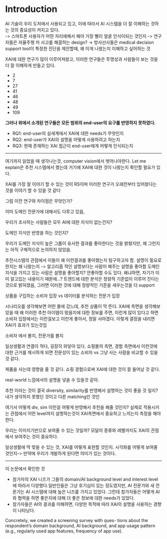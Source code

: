 
# Introduction

AI 기술이 우리 도처에서 사용되고 있고, 이에 따라서 AI 시스템을 더 잘 이해하는 것하는 것의 중요성이 커지고 있다.    
-> 스마트폰 사용자가 어떤 자리에해서 해야 가장 빨리 얼굴 인식이되는 것인지 
-> 연구자들은 자율주행 차 사고를 해결하는 design?
-> 방사선사들은 medical decision support tool이 특정한 진단을 제안할때, 왜 이게 나왔는지 이해하고 싶어하는 것    

XAI에 대한 연구가 많이 이루어져왔고, 이러한 연구들은 투명성과 사람들이 보는 것을 더 잘 이해하게 만들고 있다.
- 2
- 7
- 27
- 41
- 46
- 48
- 49
- 109

**그러나 위에서 소개된 연구들은 모든 범위의 end-user의 요구를 반영하지 못하였다.**    

- RQ1: end-user의 실세계에서 XAI에 대한 needs가 무엇인지
- RQ2: end-user가 XAI의 설명을 어떻게 사용하려고 하는지
- RQ3: 현재 존재하는 XAI 접근이 end-user에게 어떻게 인식되는지

---
여기까지 읽었을 때 생각나는것, computer vision에서 벗어나야한다. Let me explain은 추천 시스템에서 했는데 거기에 XAI에 대한 것이 나왔는지 확인할 필요가 있다.

XAI를 가장 잘 이야기 할 수 있는 것이 RS이며 이러한 연구가 오래전부터 있어왔다는 것을 이야기 할 수 있을 것 같다

그럼 이전 연구와 차이점은 무엇인가?

이미 도메인 전문가에 대해서도 다루고 있음, 

우리가 조사하는 사람들은 모두 AI에 대한 지식이 없는건지?

도메인 지식만 반영을 하는 것인지?

우리가 도메인 지식이 높은 그룹이 유사한 결과를 좋아한다는 것을 밝혔지만, 왜 그런지는 아직 구체적으로 논의하지 않았음.

추천시스템의 관점에서 이들이 왜 이런결과를 좋아했는지 탐구하고자 함. 
설명이 필요로한지는 왜 나왔는지 -> 알고리즘 적인 설명보다는 사람이 해주는 설명을 좋아함
도메인 지식을 가지고 있는 사람은 설명을 좋아할지? 
안좋아할 수도 있다. 왜냐하면, 자기가 이미 알고있는 내용이기 때문에...?
트렌드에 대한 분석은 정량적 기준없이 이루어 진다는 것으로 밝혀졌음, 그러면 이러한 것에 대해 정량적인 기준을 세우는것을 더 support

상품을 구입하는 소비자 입장 vs 데이터를 분석하는 전문가 입장

시나리오를 생각해보면 어떤 몰에 갔느데, 추천 상품이 막 뜬다. 
XAI에 측면을 생각해보았을 때 왜 이러한 추천 아이템이 떴을지에 대한 정보를 주면, 
이런게 많이 있다고 하면 소비자 입장에서는 이런걸보고 이런게 좋아서, 정말 사야겠다. 
이렇게 결정을 내리면 XAI가 효과가 있는것임

소비자 에서 볼지, 전문가를 볼지

일상생활과 연결이 적다, 굉장히 와닿아 있다.
쇼핑몰의 측면, 경험 측면에서 이런것에 대한 근거를 제시하게 되면 전문성이 있는 소비자 vs 그냥 사는 사람을 비교할 수 있을 것 같다. 

제품을 사는데 영향을 줄 것 같다. 쇼핑 경험으로써 XAI에 대한 것이 잘 들어날 것 같다.

real-world 느낌에서의 설명을 넣을 수 있을것 같아.

추천 이라는 것이 결국 diversity, similarity를 반영해서 설명하는 것이 좋을 것 일지?
내가 생각하지 못했던 것이고 다른 matching인 것인

여기서 어떻게 div, sim 이런걸 어떻게 반영해서 추천을 해줄 것인지?
실제로 적용시키는 관점에서 어떤 level까지 설명하는것이 XAI측면에서 중요하고 느끼는지 측정을 해야한다. 

우리는 이미지기반으로 보여줄 수 있는 것일까? 모달의 종류와 레벨까지도 XAI의 관점에서 보여주는 것이 중요하다. 

일상생활에 딱 맞을 수 있는 것, XAI를 어떻게 표현할 것인지.
시각화를 어떻게 보여줄 것인지-> 만약에 우리가 개발하게 된다면 의미가 있는 것이다.


---
이 논문에서 확인한 것
- 참가자의 XAI 니즈가 그들의 domain/AI background level and interest level에 따라서 다양했다.일반인들은 그냥 호기심이 있는 정도였지만, AI 전문가와 새 전문가는 AI 시스템에 대해 높은 니즈를 가지고 있었다. 그런데 참가자들은 어떻게 AI와 협력을 하면 좋은지에 대해 더 좋은 정보에 대한 needs가 있었다. 
- 참가자들은 AI의 결과를 이해하면, 다양한 목적에 따라 XAI의 설명을 사용하는 경향이 나타났다.  


Concretely, we created a screening survey with ques- tions about the respondent’s domain background, AI background, and app usage pattern (e.g., regularly used app features, frequency of app use).

